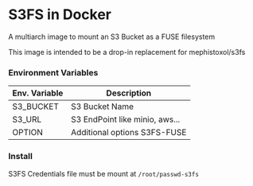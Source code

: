 # S3FS in Docker

A multiarch image to mount an S3 Bucket as a FUSE filesystem

This image is intended to be a drop-in replacement for mephistoxol/s3fs

### Environment Variables

| Env. Variable | Description                    |
| ------------- |--------------------------------| 
| S3_BUCKET     | S3 Bucket Name                 |
| S3_URL        | S3 EndPoint like minio, aws... |
| OPTION        | Additional options S3FS-FUSE   |

### Install

S3FS Credentials file must be mount at `/root/passwd-s3fs`
